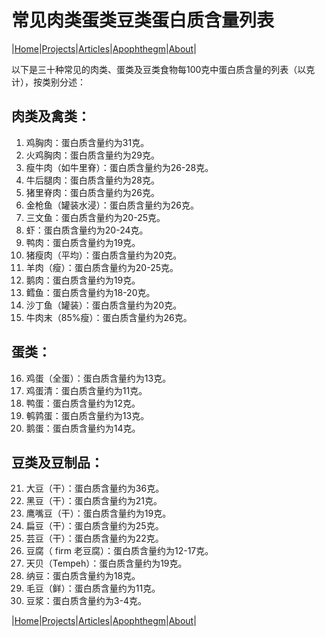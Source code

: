 # 常见肉类蛋类豆类蛋白质含量列表

|[Home](/README.md)|[Projects](/projects.md)|[Articles](/articles.md)|[Apophthegm](/apophthegm.md)|[About](/about.md)|

以下是三十种常见的肉类、蛋类及豆类食物每100克中蛋白质含量的列表（以克计），按类别分述：

## **肉类及禽类：**
1.  鸡胸肉：蛋白质含量约为31克。
2.  火鸡胸肉：蛋白质含量约为29克。
3.  瘦牛肉（如牛里脊）：蛋白质含量约为26-28克。
4.  牛后腿肉：蛋白质含量约为28克。
5.  猪里脊肉：蛋白质含量约为26克。
6.  金枪鱼（罐装水浸）：蛋白质含量约为26克。
7.  三文鱼：蛋白质含量约为20-25克。
8.  虾：蛋白质含量约为20-24克。
9.  鸭肉：蛋白质含量约为19克。
10. 猪瘦肉（平均）：蛋白质含量约为20克。
11. 羊肉（瘦）：蛋白质含量约为20-25克。
12. 鹅肉：蛋白质含量约为19克。
13. 鳕鱼：蛋白质含量约为18-20克。
14. 沙丁鱼（罐装）：蛋白质含量约为20克。
15. 牛肉末（85%瘦）：蛋白质含量约为26克。

## **蛋类：**
16. 鸡蛋（全蛋）：蛋白质含量约为13克。
17. 鸡蛋清：蛋白质含量约为11克。
18. 鸭蛋：蛋白质含量约为12克。
19. 鹌鹑蛋：蛋白质含量约为13克。
20. 鹅蛋：蛋白质含量约为14克。

## **豆类及豆制品：**
21. 大豆（干）：蛋白质含量约为36克。
22. 黑豆（干）：蛋白质含量约为21克。
23. 鹰嘴豆（干）：蛋白质含量约为19克。
24. 扁豆（干）：蛋白质含量约为25克。
25. 芸豆（干）：蛋白质含量约为22克。
26. 豆腐（ firm 老豆腐）：蛋白质含量约为12-17克。
27. 天贝（Tempeh）：蛋白质含量约为19克。
28. 纳豆：蛋白质含量约为18克。
29. 毛豆（鲜）：蛋白质含量约为11克。
30. 豆浆：蛋白质含量约为3-4克。

|[Home](/README.md)|[Projects](/projects.md)|[Articles](/articles.md)|[Apophthegm](/apophthegm.md)|[About](/about.md)|
